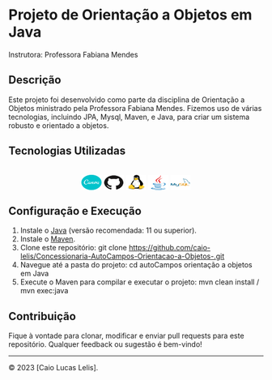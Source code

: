 # Projeto de Orientação a Objetos em Java

Instrutora: Professora Fabiana Mendes

## Descrição

Este projeto foi desenvolvido como parte da disciplina  de Orientação a Objetos ministrado pela Professora Fabiana Mendes. Fizemos uso de várias tecnologias, incluindo JPA, Mysql, Maven, e Java, para criar um sistema robusto e orientado a objetos.

## Tecnologias Utilizadas

<div align="left">
 <div style="display: inline_block" align="center">
   <br>
  <img align="center" alt="Canva" height="30" width="40" src="https://github.com/devicons/devicon/blob/master/icons/canva/canva-original.svg">
  <img align="center" alt="GitHub" height="30" width="40" src="https://github.com/devicons/devicon/blob/master/icons/github/github-original.svg">
  <img align="center" alt="Linux" height="30" width="40" src="https://github.com/devicons/devicon/blob/master/icons/linux/linux-original.svg">
  <img align="center" alt="Java" height="30" width="40" src="https://raw.githubusercontent.com/devicons/devicon/master/icons/java/java-original.svg">
  <img align="center" alt="mysql" height="30" width="40" src="https://github.com/devicons/devicon/blob/master/icons/mysql/mysql-original-wordmark.svg">
  
</div>

</div>

## Configuração e Execução

1. Instale o [Java](https://www.oracle.com/java/technologies/javase-jdk11-downloads.html) (versão recomendada: 11 ou superior).
2. Instale o [Maven](https://maven.apache.org/download.cgi).
3. Clone este repositório: git clone https://github.com/caio-lelis/Concessionaria-AutoCampos-Orientacao-a-Objetos-.git
4. Navegue até a pasta do projeto:
cd autoCampos orientação a objetos em Java
5. Execute o Maven para compilar e executar o projeto:  mvn clean install / mvn exec:java
   
## Contribuição

Fique à vontade para clonar, modificar e enviar pull requests para este repositório. Qualquer feedback ou sugestão é bem-vindo!

---

© 2023 [Caio Lucas Lelis]. 

